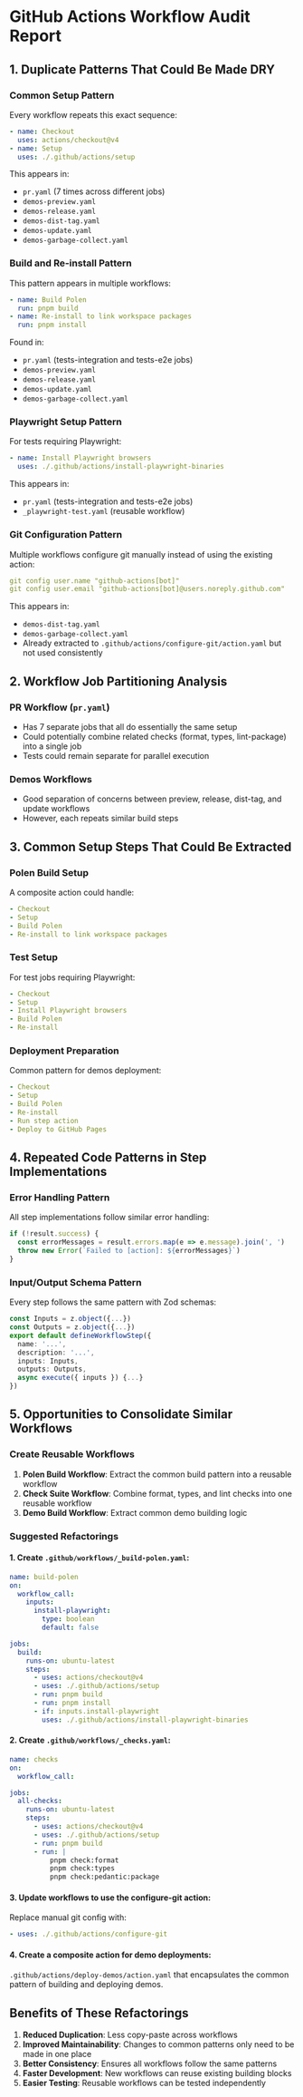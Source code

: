 # GitHub Actions Workflow Audit Report

## 1. Duplicate Patterns That Could Be Made DRY

### Common Setup Pattern
Every workflow repeats this exact sequence:
```yaml
- name: Checkout
  uses: actions/checkout@v4
- name: Setup
  uses: ./.github/actions/setup
```

This appears in:
- `pr.yaml` (7 times across different jobs)
- `demos-preview.yaml`
- `demos-release.yaml`
- `demos-dist-tag.yaml`
- `demos-update.yaml`
- `demos-garbage-collect.yaml`

### Build and Re-install Pattern
This pattern appears in multiple workflows:
```yaml
- name: Build Polen
  run: pnpm build
- name: Re-install to link workspace packages
  run: pnpm install
```

Found in:
- `pr.yaml` (tests-integration and tests-e2e jobs)
- `demos-preview.yaml`
- `demos-release.yaml`
- `demos-update.yaml`
- `demos-garbage-collect.yaml`

### Playwright Setup Pattern
For tests requiring Playwright:
```yaml
- name: Install Playwright browsers
  uses: ./.github/actions/install-playwright-binaries
```

This appears in:
- `pr.yaml` (tests-integration and tests-e2e jobs)
- `_playwright-test.yaml` (reusable workflow)

### Git Configuration Pattern
Multiple workflows configure git manually instead of using the existing action:
```yaml
git config user.name "github-actions[bot]"
git config user.email "github-actions[bot]@users.noreply.github.com"
```

This appears in:
- `demos-dist-tag.yaml`
- `demos-garbage-collect.yaml`
- Already extracted to `.github/actions/configure-git/action.yaml` but not used consistently

## 2. Workflow Job Partitioning Analysis

### PR Workflow (`pr.yaml`)
- Has 7 separate jobs that all do essentially the same setup
- Could potentially combine related checks (format, types, lint-package) into a single job
- Tests could remain separate for parallel execution

### Demos Workflows
- Good separation of concerns between preview, release, dist-tag, and update workflows
- However, each repeats similar build steps

## 3. Common Setup Steps That Could Be Extracted

### Polen Build Setup
A composite action could handle:
```yaml
- Checkout
- Setup
- Build Polen
- Re-install to link workspace packages
```

### Test Setup
For test jobs requiring Playwright:
```yaml
- Checkout
- Setup
- Install Playwright browsers
- Build Polen
- Re-install
```

### Deployment Preparation
Common pattern for demos deployment:
```yaml
- Checkout
- Setup
- Build Polen
- Re-install
- Run step action
- Deploy to GitHub Pages
```

## 4. Repeated Code Patterns in Step Implementations

### Error Handling Pattern
All step implementations follow similar error handling:
```typescript
if (!result.success) {
  const errorMessages = result.errors.map(e => e.message).join(', ')
  throw new Error(`Failed to [action]: ${errorMessages}`)
}
```

### Input/Output Schema Pattern
Every step follows the same pattern with Zod schemas:
```typescript
const Inputs = z.object({...})
const Outputs = z.object({...})
export default defineWorkflowStep({
  name: '...',
  description: '...',
  inputs: Inputs,
  outputs: Outputs,
  async execute({ inputs }) {...}
})
```

## 5. Opportunities to Consolidate Similar Workflows

### Create Reusable Workflows

1. **Polen Build Workflow**: Extract the common build pattern into a reusable workflow
2. **Check Suite Workflow**: Combine format, types, and lint checks into one reusable workflow
3. **Demo Build Workflow**: Extract common demo building logic

### Suggested Refactorings

#### 1. Create `.github/workflows/_build-polen.yaml`:
```yaml
name: build-polen
on:
  workflow_call:
    inputs:
      install-playwright:
        type: boolean
        default: false

jobs:
  build:
    runs-on: ubuntu-latest
    steps:
      - uses: actions/checkout@v4
      - uses: ./.github/actions/setup
      - run: pnpm build
      - run: pnpm install
      - if: inputs.install-playwright
        uses: ./.github/actions/install-playwright-binaries
```

#### 2. Create `.github/workflows/_checks.yaml`:
```yaml
name: checks
on:
  workflow_call:

jobs:
  all-checks:
    runs-on: ubuntu-latest
    steps:
      - uses: actions/checkout@v4
      - uses: ./.github/actions/setup
      - run: pnpm build
      - run: |
          pnpm check:format
          pnpm check:types
          pnpm check:pedantic:package
```

#### 3. Update workflows to use the configure-git action:
Replace manual git config with:
```yaml
- uses: ./.github/actions/configure-git
```

#### 4. Create a composite action for demo deployments:
`.github/actions/deploy-demos/action.yaml` that encapsulates the common pattern of building and deploying demos.

## Benefits of These Refactorings

1. **Reduced Duplication**: Less copy-paste across workflows
2. **Improved Maintainability**: Changes to common patterns only need to be made in one place
3. **Better Consistency**: Ensures all workflows follow the same patterns
4. **Faster Development**: New workflows can reuse existing building blocks
5. **Easier Testing**: Reusable workflows can be tested independently